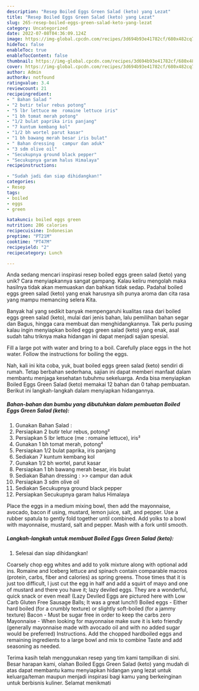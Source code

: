 ```yaml
---
description: "Resep Boiled Eggs Green Salad (keto) yang Lezat"
title: "Resep Boiled Eggs Green Salad (keto) yang Lezat"
slug: 265-resep-boiled-eggs-green-salad-keto-yang-lezat
category: Uncategorized
date: 2022-07-08T04:36:09.124Z
image: https://img-global.cpcdn.com/recipes/3d694b93e41782cf/680x482cq70/boiled-eggs-green-salad-keto-foto-resep-utama.jpg
hideToc: false
enableToc: true
enableTocContent: false
thumbnail: https://img-global.cpcdn.com/recipes/3d694b93e41782cf/680x482cq70/boiled-eggs-green-salad-keto-foto-resep-utama.jpg
cover: https://img-global.cpcdn.com/recipes/3d694b93e41782cf/680x482cq70/boiled-eggs-green-salad-keto-foto-resep-utama.jpg
author: Admin
authorAv: notfound
ratingvalue: 3.4
reviewcount: 21
recipeingredient:
- " Bahan Salad "
- "2 butir telur rebus potong"
- "5 lbr lettuce me  romaine lettuce iris"
- "1 bh tomat merah potong"
- "1/2 bulat paprika iris panjang"
- "7 kuntum kembang kol"
- "1/2 bh wortel parut kasar"
- "1 bh bawang merah besar iris bulat"
- " Bahan dressing   campur dan aduk"
- "3 sdm olive oil"
- "Secukupnya ground black pepper"
- "Secukupnya garam halus Himalaya"
recipeinstructions:

- "Sudah jadi dan siap dihidangkan!"
categories:
- Resep
tags:
- boiled
- eggs
- green

katakunci: boiled eggs green 
nutrition: 286 calories
recipecuisine: Indonesian
preptime: "PT21M"
cooktime: "PT47M"
recipeyield: "2"
recipecategory: Lunch

---
```





Anda sedang mencari inspirasi resep boiled eggs green salad (keto) yang unik? Cara menyiapkannya sangat gampang. Kalau keliru mengolah maka hasilnya tidak akan memuaskan dan bahkan tidak sedap. Padahal boiled eggs green salad (keto) yang enak harusnya sih punya aroma dan cita rasa yang mampu memancing selera Kita.





Banyak hal yang sedikit banyak mempengaruhi kualitas rasa dari boiled eggs green salad (keto), mulai dari jenis bahan, lalu pemilihan bahan segar dan Bagus, hingga cara membuat dan menghidangkannya. Tak perlu pusing kalau ingin menyiapkan boiled eggs green salad (keto) yang enak,      asal sudah tahu triknya maka hidangan ini dapat menjadi sajian spesial.














Fill a large pot with water and bring to a boil. Carefully place eggs in the hot water. Follow the instructions for boiling the eggs.






Nah, kali ini kita coba, yuk, buat boiled eggs green salad (keto) sendiri di rumah. Tetap berbahan sederhana, sajian ini dapat memberi manfaat dalam membantu menjaga kesehatan tubuhmu sekeluarga. Anda bisa menyiapkan Boiled Eggs Green Salad (keto) memakai 12 bahan dan 0 tahap pembuatan. Berikut ini langkah-langkah dalam menyiapkan hidangannya.

<!--inarticleads1-->

##### Bahan-bahan dan bumbu yang dibutuhkan dalam pembuatan Boiled Eggs Green Salad (keto):

1. Gunakan  Bahan Salad :
1. Persiapkan 2 butir telur rebus, potong²
1. Persiapkan 5 lbr lettuce (me : romaine lettuce), iris²
1. Gunakan 1 bh tomat merah, potong²
1. Persiapkan 1/2 bulat paprika, iris panjang
1. Sediakan 7 kuntum kembang kol
1. Gunakan 1/2 bh wortel, parut kasar
1. Persiapkan 1 bh bawang merah besar, iris bulat
1. Sediakan  Bahan dressing : &gt;&gt; campur dan aduk
1. Persiapkan 3 sdm olive oil
1. Sediakan Secukupnya ground black pepper
1. Persiapkan Secukupnya garam halus Himalaya


Place the eggs in a medium mixing bowl, then add the mayonnaise, avocado, bacon if using, mustard, lemon juice, salt, and pepper. Use a rubber spatula to gently fold together until combined. Add yolks to a bowl with mayonnaise, mustard, salt and pepper. Mash with a fork until smooth. 

<!--inarticleads2-->

##### Langkah-langkah untuk membuat Boiled Eggs Green Salad (keto):


1. Selesai dan siap dihidangkan!

Coarsely chop egg whites and add to yolk mixture along with optional add ins. Romaine and Iceberg lettuce and spinach contain comparable macros (protein, carbs, fiber and calories) as spring greens. Those times that it is just too difficult, I just cut the egg in half and add a squirt of mayo and one of mustard and there you have it; lazy deviled eggs. They are a wonderful, quick snack or even meal! (Lazy Deviled Eggs are pictured here with Low Carb Gluten Free Sausage Balls; It was a great lunch!) Boiled eggs - Either hard boiled (for a crumbly texture) or slightly soft-boiled (for a jammy texture) Bacon - Must be sugar free in order to keep the carbs zero Mayonnaise - When looking for mayonnaise make sure it is keto friendly (generally mayonnaise made with avocado oil and with no added sugar would be preferred) Instructions. Add the chopped hardboiled eggs and remaining ingredients to a large bowl and mix to combine Taste and add seasoning as needed. 

Terima kasih telah menggunakan resep yang tim kami tampilkan di sini. Besar harapan kami, olahan Boiled Eggs Green Salad (keto) yang mudah di atas dapat membantu kamu menyiapkan hidangan yang lezat untuk keluarga/teman maupun menjadi inspirasi bagi kamu yang berkeinginan untuk berbisnis kuliner. Selamat menikmati
